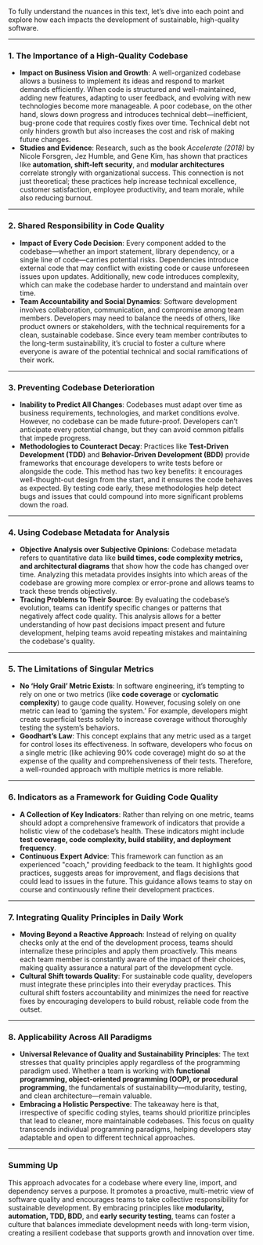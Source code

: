 To fully understand the nuances in this text, let’s dive into each point and explore how each impacts the development of sustainable, high-quality software.

---

### 1. **The Importance of a High-Quality Codebase**

   - **Impact on Business Vision and Growth**: A well-organized codebase allows a business to implement its ideas and respond to market demands efficiently. When code is structured and well-maintained, adding new features, adapting to user feedback, and evolving with new technologies become more manageable. A poor codebase, on the other hand, slows down progress and introduces technical debt—inefficient, bug-prone code that requires costly fixes over time. Technical debt not only hinders growth but also increases the cost and risk of making future changes.
   - **Studies and Evidence**: Research, such as the book *Accelerate (2018)* by Nicole Forsgren, Jez Humble, and Gene Kim, has shown that practices like **automation, shift-left security**, and **modular architectures** correlate strongly with organizational success. This connection is not just theoretical; these practices help increase technical excellence, customer satisfaction, employee productivity, and team morale, while also reducing burnout.

---

### 2. **Shared Responsibility in Code Quality**

   - **Impact of Every Code Decision**: Every component added to the codebase—whether an import statement, library dependency, or a single line of code—carries potential risks. Dependencies introduce external code that may conflict with existing code or cause unforeseen issues upon updates. Additionally, new code introduces complexity, which can make the codebase harder to understand and maintain over time.
   - **Team Accountability and Social Dynamics**: Software development involves collaboration, communication, and compromise among team members. Developers may need to balance the needs of others, like product owners or stakeholders, with the technical requirements for a clean, sustainable codebase. Since every team member contributes to the long-term sustainability, it’s crucial to foster a culture where everyone is aware of the potential technical and social ramifications of their work.

---

### 3. **Preventing Codebase Deterioration**

   - **Inability to Predict All Changes**: Codebases must adapt over time as business requirements, technologies, and market conditions evolve. However, no codebase can be made future-proof. Developers can’t anticipate every potential change, but they can avoid common pitfalls that impede progress.
   - **Methodologies to Counteract Decay**: Practices like **Test-Driven Development (TDD)** and **Behavior-Driven Development (BDD)** provide frameworks that encourage developers to write tests before or alongside the code. This method has two key benefits: it encourages well-thought-out design from the start, and it ensures the code behaves as expected. By testing code early, these methodologies help detect bugs and issues that could compound into more significant problems down the road.

---

### 4. **Using Codebase Metadata for Analysis**

   - **Objective Analysis over Subjective Opinions**: Codebase metadata refers to quantitative data like **build times, code complexity metrics, and architectural diagrams** that show how the code has changed over time. Analyzing this metadata provides insights into which areas of the codebase are growing more complex or error-prone and allows teams to track these trends objectively.
   - **Tracing Problems to Their Source**: By evaluating the codebase’s evolution, teams can identify specific changes or patterns that negatively affect code quality. This analysis allows for a better understanding of how past decisions impact present and future development, helping teams avoid repeating mistakes and maintaining the codebase's quality.

---

### 5. **The Limitations of Singular Metrics**

   - **No ‘Holy Grail’ Metric Exists**: In software engineering, it’s tempting to rely on one or two metrics (like **code coverage** or **cyclomatic complexity**) to gauge code quality. However, focusing solely on one metric can lead to ‘gaming the system.’ For example, developers might create superficial tests solely to increase coverage without thoroughly testing the system’s behaviors.
   - **Goodhart’s Law**: This concept explains that any metric used as a target for control loses its effectiveness. In software, developers who focus on a single metric (like achieving 90% code coverage) might do so at the expense of the quality and comprehensiveness of their tests. Therefore, a well-rounded approach with multiple metrics is more reliable.

---

### 6. **Indicators as a Framework for Guiding Code Quality**

   - **A Collection of Key Indicators**: Rather than relying on one metric, teams should adopt a comprehensive framework of indicators that provide a holistic view of the codebase’s health. These indicators might include **test coverage, code complexity, build stability, and deployment frequency**.
   - **Continuous Expert Advice**: This framework can function as an experienced "coach," providing feedback to the team. It highlights good practices, suggests areas for improvement, and flags decisions that could lead to issues in the future. This guidance allows teams to stay on course and continuously refine their development practices.

---

### 7. **Integrating Quality Principles in Daily Work**

   - **Moving Beyond a Reactive Approach**: Instead of relying on quality checks only at the end of the development process, teams should internalize these principles and apply them proactively. This means each team member is constantly aware of the impact of their choices, making quality assurance a natural part of the development cycle.
   - **Cultural Shift towards Quality**: For sustainable code quality, developers must integrate these principles into their everyday practices. This cultural shift fosters accountability and minimizes the need for reactive fixes by encouraging developers to build robust, reliable code from the outset.

---

### 8. **Applicability Across All Paradigms**

   - **Universal Relevance of Quality and Sustainability Principles**: The text stresses that quality principles apply regardless of the programming paradigm used. Whether a team is working with **functional programming, object-oriented programming (OOP), or procedural programming**, the fundamentals of sustainability—modularity, testing, and clean architecture—remain valuable.
   - **Embracing a Holistic Perspective**: The takeaway here is that, irrespective of specific coding styles, teams should prioritize principles that lead to cleaner, more maintainable codebases. This focus on quality transcends individual programming paradigms, helping developers stay adaptable and open to different technical approaches.

---

### Summing Up

This approach advocates for a codebase where every line, import, and dependency serves a purpose. It promotes a proactive, multi-metric view of software quality and encourages teams to take collective responsibility for sustainable development. By embracing principles like **modularity, automation, TDD, BDD**, and **early security testing**, teams can foster a culture that balances immediate development needs with long-term vision, creating a resilient codebase that supports growth and innovation over time.
